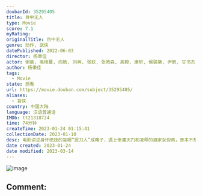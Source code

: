 ```yaml
---
doubanId: 35295405
title: 目中无人
type: Movie
score: 7.1
myRating: 
originalTitle: 目中无人
genre: 动作, 武侠
datePublished: 2022-06-03
director: 杨秉佳
actor: 谢苗, 高维蔓, 向皓, 刘奔, 张荻, 张皓森, 高毅, 康轩, 侯骏桀, 尹箭, 甘书杰
author: 杨秉佳
tags:
  - Movie
state: 想看
url: https://movie.douban.com/subject/35295405/
aliases:
  - 盲侠
country: 中国大陆
language: 汉语普通话
IMDb: tt21318724
time: 74分钟
createTime: 2023-01-24 01:15:41
collectionDate: 2023-01-10
desc: 电影讲述身怀绝技的盲眼“捉刀人”成瞎子，遇上惨遭灭门和凌辱的酒家女倪燕，原本不想插手的他逐渐被卷入一场势力庞大的暗黑纷争中，成瞎子开始踏上了寻求公道的复仇之路，他的真实身份也随之揭晓。
date created: 2023-01-24
date modified: 2023-03-14
---
```


![image](p2873818227.jpg)

Comment:
---
